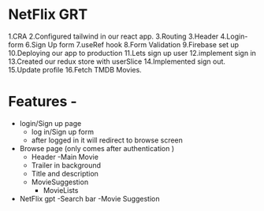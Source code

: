 # NetFlix GRT
1.CRA
2.Configured tailwind in our react app.
3.Routing
3.Header
4.Login-form
6.Sign Up form
7.useRef hook
8.Form Validation
9.Firebase set up
10.Deploying our app to production
11.Lets sign up user
12.implement sign in 
13.Created our redux store with userSlice
14.Implemented sign out.
15.Update profile 
16.Fetch TMDB Movies.

# Features -
 - login/Sign up page
    - log in/Sign up form
    - after logged in it will redirect to browse screen
 - Browse page (only comes after authentication )
    - Header 
    -Main Movie 
     - Trailer in background
     - Title and description
     - MovieSuggestion
       - MovieLists
- NetFlix gpt 
  -Search bar
  -Movie Suggestion     
 
